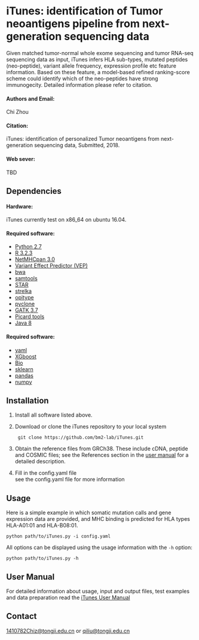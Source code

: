# iTunes: identification of Tumor neoantigens pipeline from next-generation sequencing data #

Given matched tumor-normal whole exome sequencing and tumor RNA-seq sequencing data 
as input, iTunes infers HLA sub-types, mutated peptides (neo-peptide), variant allele
frequency, expression profile etc feature information. Based on these feature, a model-based
refined ranking-score scheme could identify which of the neo-peptides have strong 
immunogecity. Detailed information please refer to citation.

#### Authors and Email:
Chi Zhou 

#### Citation:
iTunes: identification of personalized Tumor neoantigens from next-generation sequencing data, Submitted, 2018.

#### Web sever:
TBD

## Dependencies

#### Hardware:
iTunes currently test on x86_64 on ubuntu 16.04.

#### Required software:
* [Python 2.7](https://www.python.org/downloads/release/python-2712/)
* [R 3.2.3](https://cran.r-project.org/src/base/R-3/R-3.2.3.tar.gz)
* [NetMHCpan 3.0](http://www.cbs.dtu.dk/cgi-bin/nph-sw_request?netMHCpan)
* [Variant Effect Predictor (VEP)](https://github.com/Ensembl/ensembl-vep)
* [bwa](https://github.com/lh3/bwa)
* [samtools](https://github.com/samtools)
* [STAR](https://github.com/alexdobin/STAR)
* [strelka](https://github.com/Illumina/strelka)
* [opitype](https://github.com/FRED-2/OptiType)
* [pyclone](https://bitbucket.org/aroth85/pyclone/wiki/Tutorial)
* [GATK 3.7](https://software.broadinstitute.org/gatk/best-practices/)
* [Picard tools](https://broadinstitute.github.io/picard/)
* [Java 8](https://java.com/en/download/help/linux_x64rpm_install.xml)

#### Required software:
* [yaml]()
* [XGboost]()
* [Bio]()
* [sklearn]()
* [pandas]()
* [numpy]()

## Installation

1. Install all software listed above.

2. Download or clone the iTunes repository to your local system

        git clone https://github.com/bm2-lab/iTunes.git

3. Obtain the reference files from GRCh38. These include cDNA, peptide and COSMIC
files; see the References section in the [user manual](/doc/iTunes_User_Manual.md)
for a detailed description.

4. Fill in the config.yaml file  
    see the config.yaml file for more information

## Usage

Here is a simple example in which somatic mutation calls and gene expression data are
provided, and MHC binding is predicted for HLA types HLA-A01:01 and HLA-B08:01. 

    python path/to/iTunes.py -i config.yaml

All options can be displayed using the usage information with the `-h` option:   

    python path/to/iTunes.py -h


## User Manual 
For detailed information about usage, input and output files, test examples and data
preparation read the [iTunes User Manual](/doc/iTunes_User_Manual.md)


## Contact   

1410782Chiz@tongji.edu.cn or qiliu@tongji.edu.cn
